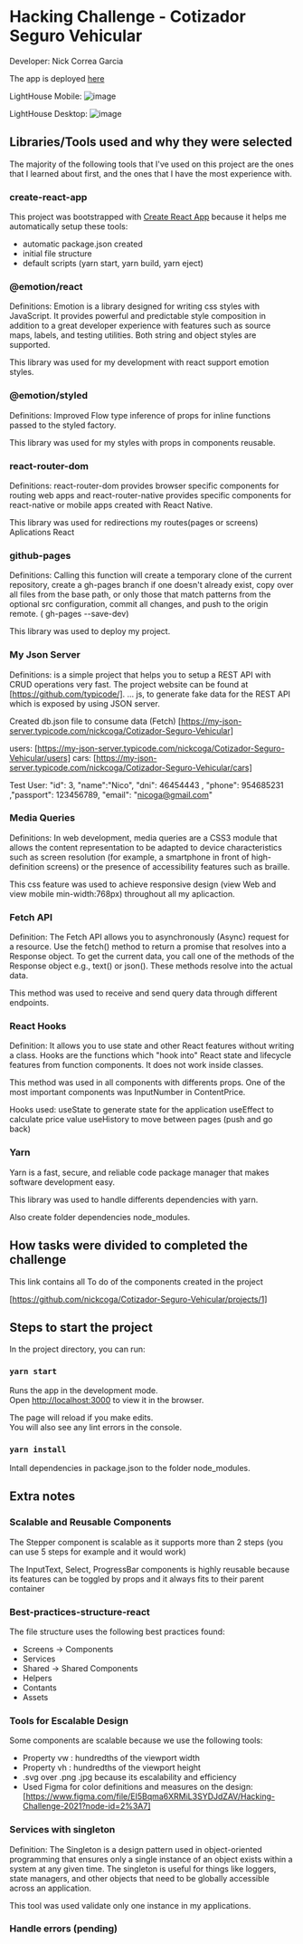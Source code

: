 # Hacking Challenge - Cotizador Seguro Vehicular

Developer: Nick Correa Garcia

The app is deployed [here](https://nickcoga.github.io/Cotizador-Seguro-Vehicular/)

LightHouse Mobile: ![image](https://user-images.githubusercontent.com/68827067/120421760-80188500-c32c-11eb-9265-bb3cd4770a5a.png)

LightHouse Desktop: ![image](https://user-images.githubusercontent.com/68827067/120421573-2f089100-c32c-11eb-8bf0-5e27edec6032.png)

## Libraries/Tools used and why they were selected

The majority of the following tools that I've used on this project are the ones that I learned about first, and the ones that I have the most experience with.

### create-react-app

This project was bootstrapped with [Create React App](https://github.com/facebook/create-react-app) because it helps me automatically setup these tools:

- automatic package.json created
- initial file structure
- default scripts (yarn start, yarn build, yarn eject)

### @emotion/react

Definitions: Emotion is a library designed for writing css styles with JavaScript. It provides powerful and predictable style composition in addition to a great developer experience with features such as source maps, labels, and testing utilities. Both string and object styles are supported.

This library was used for my development with react support emotion styles.

### @emotion/styled

Definitions: Improved Flow type inference of props for inline functions passed to the styled factory.

This library was used for my styles with props in components reusable.

### react-router-dom

Definitions: react-router-dom provides browser specific components for routing web apps and react-router-native provides specific components for react-native or mobile apps created with React Native.

This library was used for redirections my routes(pages or screens) Aplications React

### github-pages

Definitions: Calling this function will create a temporary clone of the current repository, create a gh-pages branch if one doesn't already exist, copy over all files from the base path, or only those that match patterns from the optional src configuration, commit all changes, and push to the origin remote. ( gh-pages --save-dev)

This library was used to deploy my project.

### My Json Server

Definitions: is a simple project that helps you to setup a REST API with CRUD operations very fast. The project website can be found at [https://github.com/typicode/]. ... js, to generate fake data for the REST API which is exposed by using JSON server.

Created db.json file to consume data (Fetch)
[https://my-json-server.typicode.com/nickcoga/Cotizador-Seguro-Vehicular]

users: [https://my-json-server.typicode.com/nickcoga/Cotizador-Seguro-Vehicular/users]
cars: [https://my-json-server.typicode.com/nickcoga/Cotizador-Seguro-Vehicular/cars]

Test User: "id": 3, "name":"Nico", "dni": 46454443 , "phone": 954685231 ,"passport": 123456789, "email": "nicoga@gmail.com"

### Media Queries

Definitions: In web development, media queries are a CSS3 module that allows the content representation to be adapted to device characteristics such as screen resolution (for example, a smartphone in front of high-definition screens) or the presence of accessibility features such as braille.

This css feature was used to achieve responsive design (view Web and view mobile min-width:768px) throughout all my aplicaction.

### Fetch API

Definition: The Fetch API allows you to asynchronously (Async) request for a resource. Use the fetch() method to return a promise that resolves into a Response object. To get the current data, you call one of the methods of the Response object e.g., text() or json(). These methods resolve into the actual data.

This method was used to receive and send query data through different endpoints.

### React Hooks

Definition: It allows you to use state and other React features without writing a class. Hooks are the functions which "hook into" React state and lifecycle features from function components. It does not work inside classes.

This method was used in all components with differents props. One of the most important components was InputNumber in ContentPrice.

Hooks used:
useState to generate state for the application
useEffect to calculate price value
useHistory to move between pages (push and go back)

### Yarn

Yarn is a fast, secure, and reliable code package manager that makes software development easy.

This library was used to handle differents dependencies with yarn.

Also create folder dependencies node_modules.

## How tasks were divided to completed the challenge

This link contains all To do of the components created in the project

[https://github.com/nickcoga/Cotizador-Seguro-Vehicular/projects/1]

## Steps to start the project

In the project directory, you can run:

### `yarn start`

Runs the app in the development mode.\
Open [http://localhost:3000](http://localhost:3000) to view it in the browser.

The page will reload if you make edits.\
You will also see any lint errors in the console.

### `yarn install`

Intall dependencies in package.json to the folder node_modules.

## Extra notes

### Scalable and Reusable Components

The Stepper component is scalable as it supports more than 2 steps (you can use 5 steps for example and it would work)

The InputText, Select, ProgressBar components is highly reusable because its features can be toggled by props and it always fits to their parent container

### Best-practices-structure-react

The file structure uses the following best practices found:

- Screens -> Components
- Services
- Shared -> Shared Components
- Helpers
- Contants
- Assets

### Tools for Escalable Design

Some components are scalable because we use the following tools:

- Property vw : hundredths of the viewport width
- Property vh : hundredths of the viewport height
- .svg over .png .jpg because its escalability and efficiency
- Used Figma for color definitions and measures on the design:[https://www.figma.com/file/EI5Bqma6XRMiL3SYDJdZAV/Hacking-Challenge-2021?node-id=2%3A7]

### Services with singleton

Definition: The Singleton is a design pattern used in object-oriented programming that ensures only a single instance of an object exists within a system at any given time. The singleton is useful for things like loggers, state managers, and other objects that need to be globally accessible across an application.

This tool was used validate only one instance in my applications.

### Handle errors (pending)
